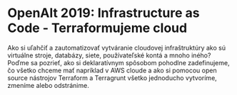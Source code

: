 # OpenAlt 2019: Infrastructure as Code - Terraformujeme cloud

Ako si uľahčiť a zautomatizovať vytváranie cloudovej infraštruktúry ako sú virtuálne stroje, databázy, siete, používateľské kontá a mnoho iného? Poďme sa pozrieť, ako si deklaratívnym spôsobom pohodlne zadefinujeme, čo všetko chceme mať napríklad v AWS cloude a ako si pomocou open source nástrojov Terraform a Terragrunt všetko jednoducho vytvoríme, zmeníme alebo odstránime.
